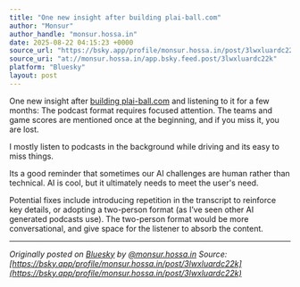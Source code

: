 ```yaml
---
title: "One new insight after building plai-ball.com"
author: "Monsur"
author_handle: "monsur.hossa.in"
date: 2025-08-22 04:15:23 +0000
source_url: "https://bsky.app/profile/monsur.hossa.in/post/3lwxluardc22k"
source_uri: "at://monsur.hossa.in/app.bsky.feed.post/3lwxluardc22k"
platform: "Bluesky"
layout: post
---
```


One new insight after [building plai-ball.com](https://bsky.app/profile/monsur.hossa.in/post/3luqdhdmcqs22) and listening to it for a few months: The podcast format requires focused attention. The teams and game scores are mentioned once at the beginning, and if you miss it, you are lost.

I mostly listen to podcasts in the background while driving and its easy to miss things.

Its a good reminder that sometimes our AI challenges are human rather than technical. AI is cool, but it ultimately needs to meet the user's need.

Potential fixes include introducing repetition in the transcript to reinforce key details, or adopting a two-person format (as I’ve seen other AI generated podcasts use). The two-person format would be more conversational, and give space for the listener to absorb the content.

<!--more-->

---

*Originally posted on [Bluesky](https://bsky.app/profile/monsur.hossa.in/post/3lwxluardc22k) by [@monsur.hossa.in](https://bsky.app/profile/monsur.hossa.in)*
*Source: [https://bsky.app/profile/monsur.hossa.in/post/3lwxluardc22k](https://bsky.app/profile/monsur.hossa.in/post/3lwxluardc22k)*

